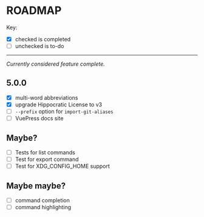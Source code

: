 # ROADMAP

Key:

- [x] checked is completed
- [ ] unchecked is to-do

---

_Currently considered feature complete._

## 5.0.0

- [x] multi-word abbreviations
- [x] upgrade Hippocratic License to v3
- [ ] `--prefix` option for `import-git-aliases`
- [ ] VuePress docs site

## Maybe?

- [ ] Tests for list commands
- [ ] Test for export command
- [ ] Test for XDG_CONFIG_HOME support

## Maybe maybe?

- [ ] command completion
- [ ] command highlighting

